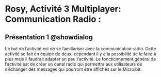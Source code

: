 # Rosy, Activité 3 Multiplayer: Communication Radio :

## Présentation 1 @showdialog
Le but de l’activité est de se familiariser avec la communication radio.
Cette activité se fait en équipe de deux, cependant il y a la possibilité de le faire à plus mais il faudrait adapter un peu l'activité.
Le fonctionnement général de l’activité est de créer un canal radio qui permettra aux utilisateurs de s’échanger des messages qui pourront être affichés sur le Micro:bit.
